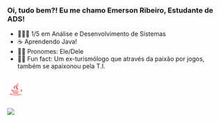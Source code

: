 ### Oi, tudo bem?! Eu me chamo Emerson Ribeiro, Estudante de ADS!

- 👨🏽‍💻 1/5 em Análise e Desenvolvimento de Sistemas
- ☕ Aprendendo Java!
- 🧔🏽 Pronomes: Ele/Dele
- 🐱‍🐉 Fun fact: Um ex-turismólogo que através da paixão por jogos, também se apaixonou pela T.I.

##

<div>
<img align="center" alt="EmsRibeiro-J" height="30" width="40" src="https://raw.githubusercontent.com/devicons/devicon/master/icons/java/java-plain.svg">
</div>

##

<div>
  <a href = "mailto:jrc.emerson@gmail.com"><img src="https://img.shields.io/badge/-Gmail-%23333?style=for-the-badge&logo=gmail&logoColor=white" target="_blank"></a>
</div>
